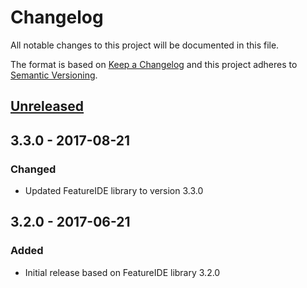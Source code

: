 # Changelog
All notable changes to this project will be documented in this file.

The format is based on [Keep a Changelog](http://keepachangelog.com/)
and this project adheres to [Semantic Versioning](http://semver.org/).

## [Unreleased]

## 3.3.0 - 2017-08-21
### Changed
- Updated FeatureIDE library to version 3.3.0

## 3.2.0 - 2017-06-21
### Added
- Initial release based on FeatureIDE library 3.2.0

[Unreleased]: https://github.com/ViceIce/unity.wcf/compare/v3.3.0...HEAD
[3.3.0]: https://github.com/ViceIce/unity.wcf/compare/v3.2.0...v3.3.0
